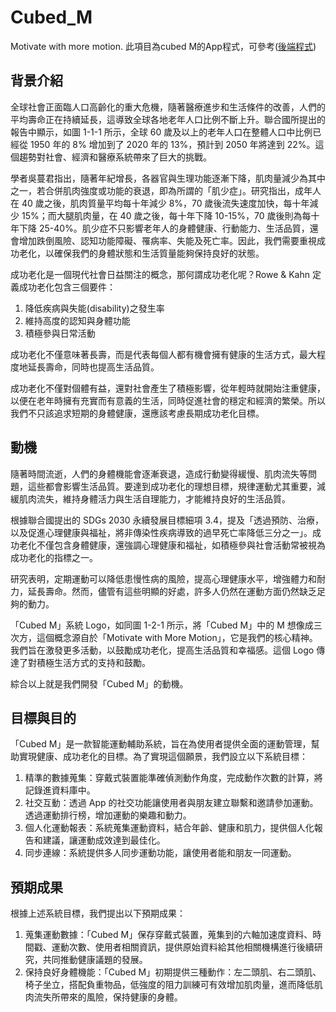 # Cubed_M

Motivate with more motion.
此項目為cubed M的App程式，可參考([後端程式](https://github.com/numbone112/Cubed-M-Back))

## 背景介紹

全球社會正面臨人口高齡化的重大危機，隨著醫療進步和生活條件的改善，人們的平均壽命正在持續延長，這導致全球各地老年人口比例不斷上升。聯合國所提出的報告中顯示，如圖 1-1-1 所示，全球 60 歲及以上的老年人口在整體人口中比例已經從 1950 年的 8% 增加到了 2020 年的 13%，預計到 2050 年將達到 22%。這個趨勢對社會、經濟和醫療系統帶來了巨大的挑戰。

學者吳蔓君指出，隨著年紀增長，各器官與生理功能逐漸下降，肌肉量減少為其中之一，若合併肌肉強度或功能的衰退，即為所謂的「肌少症」。研究指出，成年人在 40 歲之後，肌肉質量平均每十年減少 8%，70 歲後流失速度加快，每十年減少 15%；而大腿肌肉量，在 40 歲之後，每十年下降 10-15%，70 歲後則為每十年下降 25-40%。肌少症不只影響老年人的身體健康、行動能力、生活品質，還會增加跌倒風險、認知功能障礙、罹病率、失能及死亡率。因此，我們需要重視成功老化，以確保我們的身體狀態和生活質量能夠保持良好的狀態。

成功老化是一個現代社會日益關注的概念，那何謂成功老化呢？Rowe & Kahn 定義成功老化包含三個要件：
1. 降低疾病與失能(disability)之發生率
2. 維持高度的認知與身體功能
3. 積極參與日常活動

成功老化不僅意味著長壽，而是代表每個人都有機會擁有健康的生活方式，最大程度地延長壽命，同時也提高生活品質。

成功老化不僅對個體有益，還對社會產生了積極影響，從年輕時就開始注重健康，以便在老年時擁有充實而有意義的生活，同時促進社會的穩定和經濟的繁榮。所以我們不只該追求短期的身體健康，還應該考慮長期成功老化目標。

## 動機

隨著時間流逝，人們的身體機能會逐漸衰退，造成行動變得緩慢、肌肉流失等問題，這些都會影響生活品質。要達到成功老化的理想目標，規律運動尤其重要，減緩肌肉流失，維持身體活力與生活自理能力，才能維持良好的生活品質。

根據聯合國提出的 SDGs 2030 永續發展目標細項 3.4，提及「透過預防、治療，以及促進心理健康與福祉，將非傳染性疾病導致的過早死亡率降低三分之一」。成功老化不僅包含身體健康，還強調心理健康和福祉，如積極參與社會活動常被視為成功老化的指標之一。

研究表明，定期運動可以降低患慢性病的風險，提高心理健康水平，增強體力和耐力，延長壽命。然而，儘管有這些明顯的好處，許多人仍然在運動方面仍然缺乏足夠的動力。

「Cubed M」系統 Logo，如同圖 1-2-1 所示，將「Cubed M」中的 M 想像成三次方，這個概念源自於「Motivate with More Motion」，它是我們的核心精神。我們旨在激發更多活動，以鼓勵成功老化，提高生活品質和幸福感。這個 Logo 傳達了對積極生活方式的支持和鼓勵。

綜合以上就是我們開發「Cubed M」的動機。

## 目標與目的

「Cubed M」是一款智能運動輔助系統，旨在為使用者提供全面的運動管理，幫助實現健康、成功老化的目標。為了實現這個願景，我們設立以下系統目標：
1. 精準的數據蒐集：穿戴式裝置能準確偵測動作角度，完成動作次數的計算，將記錄進資料庫中。
2. 社交互動：透過 App 的社交功能讓使用者與朋友建立聯繫和邀請參加運動。透過運動排行榜，增加運動的樂趣和動力。
3. 個人化運動報表：系統蒐集運動資料，結合年齡、健康和肌力，提供個人化報告和建議，讓運動成效達到最佳化。
4. 同步連線：系統提供多人同步運動功能，讓使用者能和朋友一同運動。

## 預期成果

根據上述系統目標，我們提出以下預期成果：
1. 蒐集運動數據：「Cubed M」保存穿戴式裝置，蒐集到的六軸加速度資料、時間戳、運動次數、使用者相關資訊，提供原始資料給其他相關機構進行後續研究，共同推動健康議題的發展。
2. 保持良好身體機能：「Cubed M」初期提供三種動作：左二頭肌、右二頭肌、椅子坐立，搭配負重物品，低強度的阻力訓練可有效增加肌肉量，進而降低肌肉流失所帶來的風險，保持健康的身體。